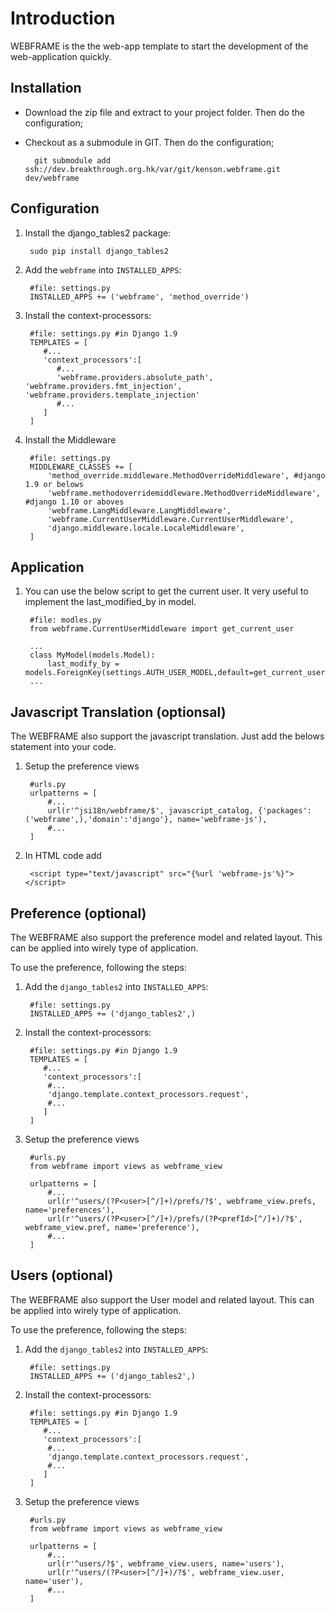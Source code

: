 Introduction
=====
WEBFRAME is the the web-app template to start the development of the web-application quickly.


Installation
----
- Download the zip file and extract to your project folder. Then do the configuration;
- Checkout as a submodule in GIT. Then do the configuration;

		git submodule add ssh://dev.breakthrough.org.hk/var/git/kenson.webframe.git dev/webframe

Configuration
----
1. Install the django_tables2 package:

		sudo pip install django_tables2

2. Add the `webframe` into `INSTALLED_APPS`:

		#file: settings.py
		INSTALLED_APPS += ('webframe', 'method_override')

3. Install the context-processors:

		#file: settings.py #in Django 1.9
		TEMPLATES = [
		   #...
		   'context_processors':[
		      #...
		      'webframe.providers.absolute_path', 'webframe.providers.fmt_injection', 'webframe.providers.template_injection'
		      #...
		   ]
		]

4. Install the Middleware

		#file: settings.py
		MIDDLEWARE_CLASSES += [
			'method_override.middleware.MethodOverrideMiddleware', #django 1.9 or belows
			'webframe.methodoverridemiddleware.MethodOverrideMiddleware', #django 1.10 or aboves
			'webframe.LangMiddleware.LangMiddleware',
			'webframe.CurrentUserMiddleware.CurrentUserMiddleware',
			'django.middleware.locale.LocaleMiddleware',
		]

Application
----
1. You can use the below script to get the current user. It very useful to implement the last_modified_by in model.

		#file: modles.py
		from webframe.CurrentUserMiddleware import get_current_user

		...
		class MyModel(models.Model):
			last_modify_by = models.ForeignKey(settings.AUTH_USER_MODEL,default=get_current_user)
		...

Javascript Translation (optionsal)
----
The WEBFRAME also support the javascript translation. Just add the belows statement into your code.
1. Setup the preference views

		#urls.py
		urlpatterns = [
			#...
			url(r'^jsi18n/webframe/$', javascript_catalog, {'packages':('webframe',),'domain':'django'}, name='webframe-js'),
			#...
		]

2. In HTML code add

		<script type="text/javascript" src="{%url 'webframe-js'%}"></script>


Preference (optional)
----
The WEBFRAME also support the preference model and related layout. This can be applied into wirely type of application.

To use the preference, following the steps:

1. Add the `django_tables2` into `INSTALLED_APPS`:

		#file: settings.py
		INSTALLED_APPS += ('django_tables2',)

2. Install the context-processors:

		#file: settings.py #in Django 1.9
		TEMPLATES = [
		   #...
		   'context_processors':[
		   	#...
			'django.template.context_processors.request',
			#...
		   ]
		]

3. Setup the preference views

		#urls.py
		from webframe import views as webframe_view

		urlpatterns = [
			#...
			url(r'^users/(?P<user>[^/]+)/prefs/?$', webframe_view.prefs, name='preferences'),
			url(r'^users/(?P<user>[^/]+)/prefs/(?P<prefId>[^/]+)/?$', webframe_view.pref, name='preference'),
			#...
		]


Users (optional)
----
The WEBFRAME also support the User model and related layout. This can be applied into wirely type of application.

To use the preference, following the steps:

1. Add the `django_tables2` into `INSTALLED_APPS`:

		#file: settings.py
		INSTALLED_APPS += ('django_tables2',)

2. Install the context-processors:

		#file: settings.py #in Django 1.9
		TEMPLATES = [
		   #...
		   'context_processors':[
		   	#...
			'django.template.context_processors.request',
			#...
		   ]
		]

3. Setup the preference views

		#urls.py
		from webframe import views as webframe_view

		urlpatterns = [
			#...
			url(r'^users/?$', webframe_view.users, name='users'),
			url(r'^users/(?P<user>[^/]+)/?$', webframe_view.user, name='user'),
			#...
		]
